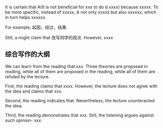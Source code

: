 It is certain that A(It is not beneficial for xxx to do d xxxx) because xxxxx.
To be more specific, instead of xxxxx, A not only xxxxx but also xxxxxx, which in turn helps xxxxxx.

For example, 起因，经过，结果. 

Still, a might claim that 改写同学的观点. However, xxxx



## 综合写作的大纲

We can learn from the reading that xxx. Three theories are proposed in reading, while all of them are proposed in the reading, while all of them are refuted by the lecture.

First, the reading claims that xxxx. However, the lecture does not agree with the idea and claims that xxx. 

Second, the reading indicates that. Nevertheless, the lecture counteracted the idea:

Third, the reading demonstrates that xxx. Still, the listening argues against such opinion- xxx.